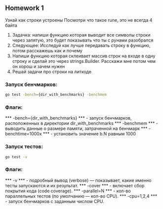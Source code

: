 ## Homework 1

Узнай как строки устроены
Посмотри что такое rune, это не всегда 4 байта
1. Задачка: напиши функцию которая выводит все символы строки через запятую, это будет показывать что ты с рунами разобрался
2. Следующее: Исследуй как лучше передавать строку в функцию, потом расскажешь как и почему
3. Напиши функцию которая склеивает массив строк на входе в одну строку и сделай это через strings.Builder. Расскажи мне потом чем он хорош и зачем нужен
4. Решай задачи про строки на литкоде

### Запуск бенчмарков:
```bash
go test -bench={dir_with_benchmarks} -benchmem 
```
### Флаги:
*** -bench={dir_with_benchmarks} *** - запуск бенчмарков, расположенных в директории dir_with_benchmarks
*** -benchmem *** - выводить данные о размере памяти, затраченной на бенчмарк
*** -benchtime=1000x *** - установить значение b.N равным 1000

### Запуск тестов:
```bash
go test -v
```
### Флаги:
*** -v *** - подробный вывод (verbose) — показывает, какие именно тесты запускаются и их результат.
*** -cover *** - включает сбор покрытия кода (code coverage).
*** -parallel=N *** - кол-во параллельных тестов (по умолчанию — кол-во CPU).
*** -cpu=1,2,4 *** -  запуск бенчмарков с заданным числом CPU.
